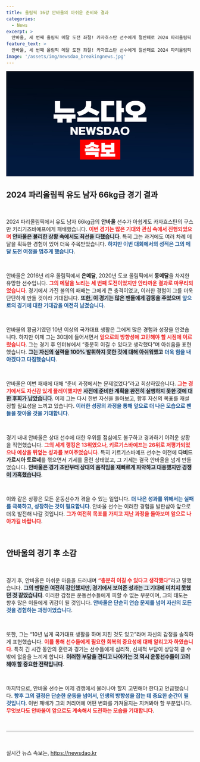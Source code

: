 ```yaml
---
title: 올림픽 16강 안바울의 아쉬운 준비와 결과
categories:
  - News
excerpt: >
  안바울, 세 번째 올림픽 메달 도전 좌절! 카자흐스탄 선수에게 절반패로 2024 파리올림픽 여정 종료. 예상 밖의 결과에 안타까운 심경 드러내며 향후 계획 고민. 
feature_text: >
  안바울, 세 번째 올림픽 메달 도전 좌절! 카자흐스탄 선수에게 절반패로 2024 파리올림픽 여정 종료. 예상 밖의 결과에 안타까운 심경 드러내며 향후 계획 고민. 
image: '/assets/img/newsdao_breakingnews.jpg'
---
```


<p><img src="/assets/img/newsdao_breakingnews.jpg" alt="pcversion 속보" /></p>

<h2 data-ke-size="size26">2024 파리올림픽 유도 남자 66kg급 경기 결과</h2>

<p data-ke-size="size16">&nbsp;</p>

<p>2024 파리올림픽에서 유도 남자 66kg급의 <strong>안바울</strong> 선수가 아쉽게도 카자흐스탄의 구스만 키리기즈바예프에게 패배했습니다. <b><span style="color: #ee2323;">이번 경기는 많은 기대와 관심 속에서 진행되었으며</span></b> <b><span style="background-color: #21538527;">안바울은 불리한 상황 속에서도 최선을 다했습니다</span></b>. 특히 그는 과거에도 여러 차례 메달을 획득한 경험이 있어 더욱 주목받았습니다. <b><span style="color: #1a5490;">하지만 이번 대회에서의 성적은 그의 메달 도전 여정을 멈추게 했습니다</span></b>.</p>

<p data-ke-size="size16">&nbsp;</p>

<p>안바울은 2016년 리우 올림픽에서 <strong>은메달</strong>, 2020년 도쿄 올림픽에서 <strong>동메달</strong>을 차지한 유망한 선수입니다. <b><span style="color: #ee2323;">그의 메달을 노리는 세 번째 도전이었지만 안타까운 결과로 마무리되었습니다</span></b>. 경기에서 가진 불의의 패배는 그에게 큰 충격이었고, 이러한 경험이 그를 더욱 단단하게 만들 것이라 기대됩니다. <b><span style="background-color: #21538527;">또한, 이 경기는 많은 팬들에게 감동을 주었으며</span></b> <b><span style="color: #1a5490;">앞으로의 경기에 대한 기대감을 여전히 남겼습니다</span></b>.</p>

<p data-ke-size="size16">&nbsp;</p>

<p>안바울의 황금기였던 10년 이상의 국가대표 생활은 그에게 많은 경험과 성장을 안겼습니다. 하지만 이제 그는 30대에 들어서면서 <b><span style="color: #ee2323;">앞으로의 방향성에 고민해야 할 시점에 이르렀습니다</span></b>. 그는 경기 후 인터뷰에서 “충분히 이길 수 있다고 생각했다”며 아쉬움을 표현했습니다. <b><span style="background-color: #21538527;">그는 자신의 실력을 100% 발휘하지 못한 것에 대해 아쉬워했고</span></b> <b><span style="color: #1a5490;">더욱 힘을 내야겠다고 다짐했습니다</span></b>.</p>

<p data-ke-size="size16">&nbsp;</p>

<p>안바울은 이번 패배에 대해 “준비 과정에서는 문제없었다”라고 회상하였습니다. <b><span style="color: #ee2323;">그는 경기에서도 자신감 있게 플레이했지만</span></b> <b><span style="background-color: #21538527;">사전에 준비한 계획을 완전히 실행하지 못한 것에 대한 후회가 남았습니다</span></b>. 이제 그는 다시 한번 자신을 돌아보고, 향후 자신의 목표를 재설정할 필요성을 느끼고 있습니다. <b><span style="color: #1a5490;">이러한 성장의 과정을 통해 앞으로 더 나은 모습으로 팬들을 찾아올 것을 기대합니다</span></b>.</p>

<p data-ke-size="size16">&nbsp;</p>

<p>경기 내내 안바울은 상대 선수에 대한 우위를 점심에도 불구하고 경과하기 어려운 상황을 직면했습니다. <b><span style="color: #ee2323;">그의 세계 랭킹은 13위였으나, 키르기스바예프는 26위로 저평가되었으나 예상을 뒤엎는 성과를 보여주었습니다</span></b>. 특히 키르기스바예프 선수는 이전에 <strong>다비드 가르시아 토르네</strong>를 꺾으면서 기세를 올린 상태였고, 그 기세는 결국 안바울을 넘게 만들었습니다. <b><span style="background-color: #21538527;">안바울은 경기 초반부터 상대의 움직임을 재빠르게 파악하고 대응했지만 경쟁이 가혹했습니다</span></b>. </p>

<p data-ke-size="size16">&nbsp;</p>

<p>이와 같은 상황은 모든 운동선수가 겪을 수 있는 일입니다. <b><span style="color: #1a5490;">더 나은 성과를 위해서는 실패를 극복하고, 성장하는 것이 필요합니다</span></b>. 안바울 선수는 이러한 경험을 발판삼아 앞으로 더욱 발전해 나갈 것입니다. <b><span style="color: #ee2323;">그가 여전히 목표를 가지고 지난 과정을 돌아보며 앞으로 나아가길 바랍니다</span></b>.</p>

<p data-ke-size="size16">&nbsp;</p>

<h2 data-ke-size="size26">안바울의 경기 후 소감</h2>

<p data-ke-size="size16">&nbsp;</p>

<p>경기 후, 안바울은 아쉬운 마음을 드러내며 <b><span style="color: #ee2323;">“충분히 이길 수 있다고 생각했다”</span></b>라고 말했습니다. <b><span style="background-color: #21538527;">그의 멘탈은 여전히 강인했지만, 경기에서 보여준 성과는 그 기대에 미치지 못했던 것 같았습니다</span></b>. 이러한 감정은 운동선수들에게 피할 수 없는 부분이며, 그의 태도는 향후 많은 이들에게 귀감이 될 것입니다. <b><span style="color: #1a5490;">안바울은 단순히 연습 문제를 넘어 자신의 모든 것을 경험하는 과정이었습니다</span></b>.</p>

<p data-ke-size="size16">&nbsp;</p>

<p>또한, 그는 “10년 넘게 국가대표 생활을 하며 지친 것도 있고”라며 자신의 감정을 솔직하게 표현했습니다. <b><span style="color: #ee2323;">이를 통해 선수들에게 필요한 회복의 중요성에 대해 알리고자 하였습니다</span></b>. 특히 긴 시간 동안의 훈련과 경기는 선수들에게 심리적, 신체적 부담이 상당히 클 수밖에 없음을 느끼게 합니다. <b><span style="background-color: #21538527;">이러한 부담을 견디고 나아가는 것 역시 운동선수들이 고려해야 할 중요한 전략입니다</span></b>.</p>

<p data-ke-size="size16">&nbsp;</p>

<p>마지막으로, 안바울 선수는 이제 경쟁에서 물러나야 할지 고민해야 한다고 언급했습니다. <b><span style="color: #1a5490;">향후 그의 결정은 단순한 운동을 넘어서, 인생의 방향성을 잡는 데 중요한 순간이 될 것입니다</span></b>. 이번 패배가 그의 커리어에 어떤 변화를 가져올지는 지켜봐야 할 부분입니다. <b><span style="color: #ee2323;">무엇보다도 안바울이 앞으로도 계속해서 도전하는 모습을 기대합니다</span></b>. </p>

<p data-ke-size="size16">&nbsp;</p>

<hr style="height: 4px; border: none; background-color: #dcdcdc;"/>

<p data-ke-size="size16">&nbsp;</p>
실시간 뉴스 속보는, <a href="https://newsdao.kr" rel="dofollow">https://newsdao.kr</a>


